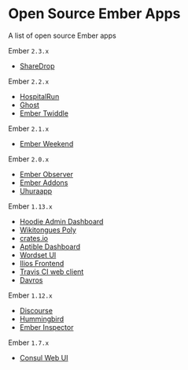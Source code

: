 # Open Source Ember Apps
A list of open source Ember apps

Ember `2.3.x`

* [ShareDrop](https://github.com/cowbell/sharedrop)

Ember `2.2.x`

* [HospitalRun](https://github.com/HospitalRun/hospitalrun-frontend)
* [Ghost](https://github.com/TryGhost/Ghost/tree/master/core/client)
* [Ember Twiddle](https://github.com/ember-cli/ember-twiddle)

Ember `2.1.x`

* [Ember Weekend](https://github.com/ember-weekend/ember-weekend)

Ember `2.0.x`

* [Ember Observer](https://github.com/emberobserver/client)
* [Ember Addons](https://github.com/gcollazo/ember-cli-addon-search)
* [Uhuraapp](https://github.com/uhuraapp/uhura-frontend)

Ember `1.13.x`

* [Hoodie Admin Dashboard](https://github.com/hoodiehq/hoodie-admin-dashboard)
* [Wikitongues Poly](https://github.com/wikitongues/poly)
* [crates.io](https://github.com/rust-lang/crates.io)
* [Aptible Dashboard](https://github.com/aptible/dashboard.aptible.com)
* [Wordset UI](https://github.com/wordset/wordset-ui)
* [Ilios Frontend](https://github.com/ilios/frontend)
* [Travis CI web client](https://github.com/travis-ci/travis-web)
* [Davros](https://github.com/mnutt/davros)
 
Ember `1.12.x`

* [Discourse](https://github.com/discourse/discourse)
* [Hummingbird](https://github.com/hummingbird-me/hummingbird)
* [Ember Inspector](https://github.com/emberjs/ember-inspector)

Ember `1.7.x`

* [Consul Web UI](https://github.com/hashicorp/consul/tree/master/ui)
